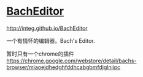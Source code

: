 [BachEditor](http://integ.github.io/BachEditor)
==========
http://integ.github.io/BachEditor

一个有情怀的编辑器。Bach's Editor.

暂时只有一个chrome的插件
https://chrome.google.com/webstore/detail/bachs-browser/miaoejdhedghfddhcabgbmfdjglniipc
